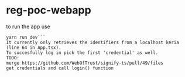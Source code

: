# reg-poc-webapp
to run the app use
```yarn install
yarn run dev```
It currently only retrieves the identifiers from a localhost keria (line 64 in App.tsx). 
To succesfully log in pick the first 'credential' as well. 
TODO: 
merge https://github.com/WebOfTrust/signify-ts/pull/49/files 
get credentials and call login() function 
